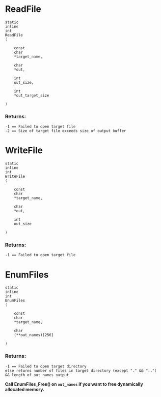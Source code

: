 # ReadFile
```
static
inline
int
ReadFile
(

	const
	char
	*target_name,

	char
	*out,

	int
	out_size,

	int
	*out_target_size

)
```
### Returns:
```
-1 == Failed to open target file
-2 == Size of target file exceeds size of output buffer
```

# WriteFile
```
static
inline
int
WriteFile
(

	const
	char
	*target_name,

	char
	*out,

	int
	out_size

)
```
### Returns:
```
-1 == Failed to open target file
```

# EnumFiles
```
static
inline
int
EnumFiles
(

	const
	char
	*target_name,

	char
	(**out_names)[256]

)
```
### Returns:
```
-1 == Failed to open target directory
else returns number of files in target directory (except "." && "..") && length of out_names output
```
**Call EnumFiles_Free() on `out_names` if you want to free dynamically allocated memory.**
